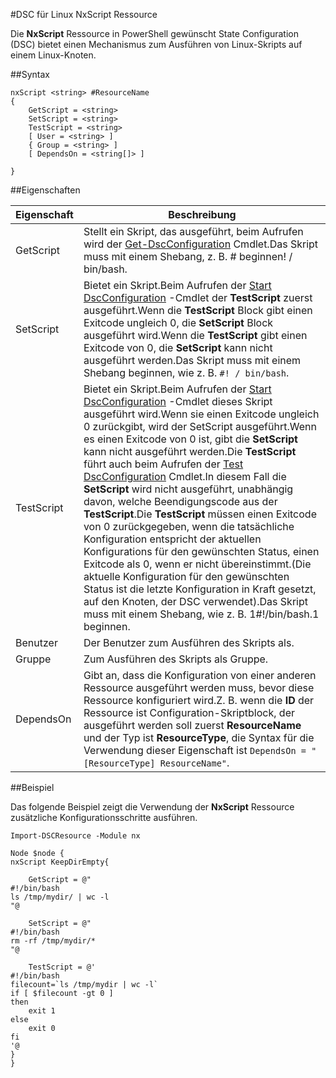 #DSC für Linux NxScript Ressource

Die **NxScript** Ressource in PowerShell gewünscht State Configuration (DSC) bietet einen Mechanismus zum Ausführen von Linux-Skripts auf einem Linux-Knoten.

##Syntax

```
nxScript <string> #ResourceName
{
    GetScript = <string>
    SetScript = <string>
    TestScript = <string>
    [ User = <string> ]
    { Group = <string> ]
    [ DependsOn = <string[]> ]

}
```

##Eigenschaften

| Eigenschaft| Beschreibung|
|---|---|
| GetScript| Stellt ein Skript, das ausgeführt, beim Aufrufen wird der [Get-DscConfiguration](https://technet.microsoft.com/en-us/library/dn521625.aspx) Cmdlet.Das Skript muss mit einem Shebang, z. B. # beginnen! / bin/bash.|
| SetScript| Bietet ein Skript.Beim Aufrufen der [Start DscConfiguration](https://technet.microsoft.com/en-us/library/dn521623.aspx) -Cmdlet der **TestScript** zuerst ausgeführt.Wenn die **TestScript** Block gibt einen Exitcode ungleich 0, die **SetScript** Block ausgeführt wird.Wenn die **TestScript** gibt einen Exitcode von 0, die **SetScript** kann nicht ausgeführt werden.Das Skript muss mit einem Shebang beginnen, wie z. B. `#! / bin/bash`.|
| TestScript| Bietet ein Skript.Beim Aufrufen der [Start DscConfiguration](https://technet.microsoft.com/en-us/library/dn521623.aspx) -Cmdlet dieses Skript ausgeführt wird.Wenn sie einen Exitcode ungleich 0 zurückgibt, wird der SetScript ausgeführt.Wenn es einen Exitcode von 0 ist, gibt die **SetScript** kann nicht ausgeführt werden.Die **TestScript** führt auch beim Aufrufen der [Test DscConfiguration](https://technet.microsoft.com/en-us/library/dn407382.aspx) Cmdlet.In diesem Fall die **SetScript** wird nicht ausgeführt, unabhängig davon, welche Beendigungscode aus der **TestScript**.Die **TestScript** müssen einen Exitcode von 0 zurückgegeben, wenn die tatsächliche Konfiguration entspricht der aktuellen Konfigurations für den gewünschten Status, einen Exitcode als 0, wenn er nicht übereinstimmt.(Die aktuelle Konfiguration für den gewünschten Status ist die letzte Konfiguration in Kraft gesetzt, auf den Knoten, der DSC verwendet).Das Skript muss mit einem Shebang, wie z. B. 1#!/bin/bash.1 beginnen.|
| Benutzer| Der Benutzer zum Ausführen des Skripts als.|
| Gruppe| Zum Ausführen des Skripts als Gruppe.|
| DependsOn| Gibt an, dass die Konfiguration von einer anderen Ressource ausgeführt werden muss, bevor diese Ressource konfiguriert wird.Z. B. wenn die **ID** der Ressource ist Configuration-Skriptblock, der ausgeführt werden soll zuerst **ResourceName** und der Typ ist **ResourceType**, die Syntax für die Verwendung dieser Eigenschaft ist `DependsOn = "[ResourceType] ResourceName"`.|

##Beispiel

Das folgende Beispiel zeigt die Verwendung der **NxScript** Ressource zusätzliche Konfigurationsschritte ausführen.

```
Import-DSCResource -Module nx 

Node $node {
nxScript KeepDirEmpty{

    GetScript = @"
#!/bin/bash
ls /tmp/mydir/ | wc -l
"@

    SetScript = @"
#!/bin/bash
rm -rf /tmp/mydir/*
"@

    TestScript = @'
#!/bin/bash
filecount=`ls /tmp/mydir | wc -l`
if [ $filecount -gt 0 ]
then
    exit 1
else
    exit 0
fi
'@
} 
}
```




